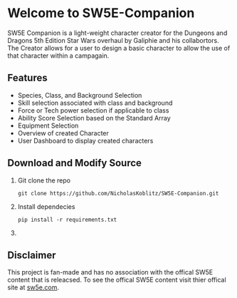 # Welcome to SW5E-Companion

SW5E Companion is a light-weight character creator for the Dungeons and Dragons 5th Edition Star Wars overhaul by Galiphie and his collabortors. The Creator allows for a user to design a basic character to allow the use of that character within a campagain.

## Features

- Species, Class, and Background Selection
- Skill selection associated with class and background
- Force or Tech power selection if applicable to class
- Ability Score Selection based on the Standard Array
- Equipment Selection
- Overview of created Character
- User Dashboard to display created characters

## Download and Modify Source

1. Git clone the repo

   ```
   git clone https://github.com/NicholasKoblitz/SW5E-Companion.git
   ```

2. Install dependecies

   ```
   pip install -r requirements.txt
   ```

3.

## Disclaimer

This project is fan-made and has no association with the offical SW5E content that is releacsed. To see the offical SW5E content visit thier offical site at [sw5e.com](https://sw5e.com/).
